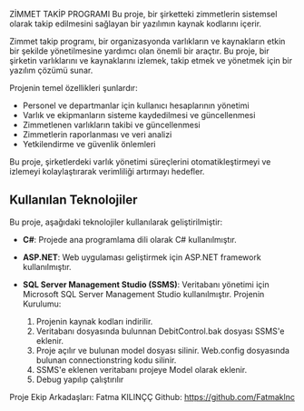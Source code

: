 ZİMMET TAKİP PROGRAMI
Bu proje, bir şirketteki zimmetlerin sistemsel olarak takip edilmesini sağlayan bir yazılımın kaynak kodlarını içerir.

Zimmet takip programı, bir organizasyonda varlıkların ve kaynakların etkin bir şekilde yönetilmesine yardımcı olan önemli bir araçtır. Bu proje, bir şirketin varlıklarını ve kaynaklarını izlemek, takip etmek ve yönetmek için bir yazılım çözümü sunar. 

Projenin temel özellikleri şunlardır:

- Personel ve departmanlar için kullanıcı hesaplarının yönetimi
- Varlık ve ekipmanların sisteme kaydedilmesi ve güncellenmesi
- Zimmetlenen varlıkların takibi ve güncellenmesi
- Zimmetlerin raporlanması ve veri analizi
- Yetkilendirme ve güvenlik önlemleri

Bu proje, şirketlerdeki varlık yönetimi süreçlerini otomatikleştirmeyi ve izlemeyi kolaylaştırarak verimliliği artırmayı hedefler.

## Kullanılan Teknolojiler

Bu proje, aşağıdaki teknolojiler kullanılarak geliştirilmiştir:

- **C#**: Projede ana programlama dili olarak C# kullanılmıştır.
- **ASP.NET**: Web uygulaması geliştirmek için ASP.NET framework kullanılmıştır.
- **SQL Server Management Studio (SSMS)**: Veritabanı yönetimi için Microsoft SQL Server Management Studio kullanılmıştır.
Projenin Kurulumu:

    1. Projenin kaynak kodları indirilir.
    2. Veritabanı dosyasında bulunnan DebitControl.bak dosyası SSMS'e eklenir.
    3. Proje açılır ve bulunan model dosyası silinir. Web.config dosyasında bulunan connectionstring kodu silinir.
    4. SSMS'e eklenen veritabanı projeye Model olarak eklenir. 
    5. Debug yapılıp çalıştırılır



Proje Ekip Arkadaşları:
Fatma KILINÇÇ
Github: https://github.com/Fatmaklnc

